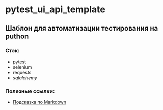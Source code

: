 # pytest_ui_api_template

## Шаблон для автоматизации тестирования на puthon 

### Стэк:
 - pytest
 - selenium
 - requests
 - _sqlalchemy_

 ### Полезные ссылки:

 - [Подсказка по Markdown](https://www.markdownguide.org/cheat-sheet/)
 